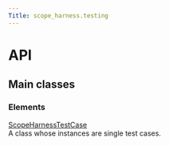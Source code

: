 ```yaml
---
Title: scope_harness.testing
---
```

        
API<a href="#api" class="headerlink" title="Permalink to this headline"></a>
======================================================================================

Main classes<a href="#main-classes" class="headerlink" title="Permalink to this headline"></a>
--------------------------------------------------------------------------------------------------------

### Elements

[ScopeHarnessTestCase](../scope_harness.testing.ScopeHarnessTestCase.md)  
A class whose instances are single test cases.

